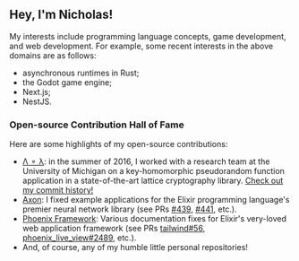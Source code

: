 ## Hey, I'm Nicholas!

My interests include programming language concepts, game development, and web development. For example, some recent interests in the above domains are as follows:
- asynchronous runtimes in Rust;
- the Godot game engine;
- Next.js; 
- NestJS.

### Open-source Contribution Hall of Fame

Here are some highlights of my open-source contributions:
- [Λ ⚬ λ](https://github.com/cpeikert/lol): in the summer of 2016, I worked with a research team at the University of Michigan on a key-homomorphic pseudorandom function application in a state-of-the-art lattice cryptography library. [Check out my commit history!](https://github.com/cpeikert/Lol/commits/master/?author=nskins)
- [Axon](https://github.com/elixir-nx/axon): I fixed example applications for the Elixir programming language's premier neural network library (see PRs [#439](https://github.com/elixir-nx/axon/pull/439), [#441](https://github.com/elixir-nx/axon/pull/441), etc.). 
- [Phoenix Framework](https://github.com/phoenixframework/phoenix): Various documentation fixes for Elixir's very-loved web application framework (see PRs [tailwind#56](https://github.com/phoenixframework/tailwind/pull/56), [phoenix_live_view#2489](https://github.com/phoenixframework/phoenix_live_view/pull/2489), etc.).
- And, of course, any of my humble little personal repositories!
